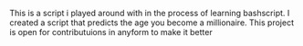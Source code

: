 This is a script i played around with in the process of learning bashscript. I created a script that predicts the age you become a millionaire. This project is open for contributuions in anyform to make it better
